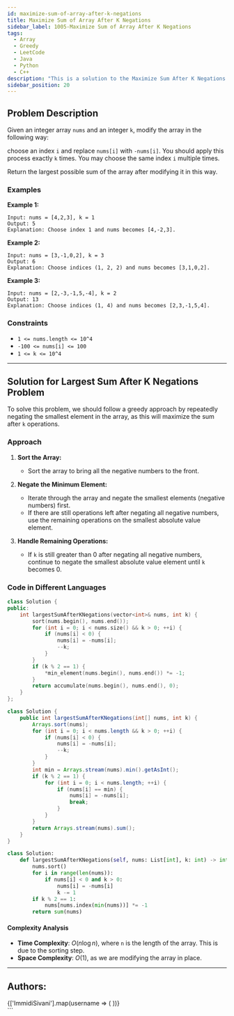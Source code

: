 ```yaml
---
id: maximize-sum-of-array-after-k-negations
title: Maximize Sum of Array After K Negations
sidebar_label: 1005-Maximize Sum of Array After K Negations
tags:
  - Array
  - Greedy
  - LeetCode
  - Java
  - Python
  - C++
description: "This is a solution to the Maximize Sum After K Negations problem on LeetCode."
sidebar_position: 20
---
```


## Problem Description

Given an integer array `nums` and an integer `k`, modify the array in the following way:

choose an index `i` and replace `nums[i]` with `-nums[i]`. You should apply this process exactly `k` times. You may choose the same index `i` multiple times.

Return the largest possible sum of the array after modifying it in this way.

### Examples

**Example 1:**

```
Input: nums = [4,2,3], k = 1
Output: 5
Explanation: Choose index 1 and nums becomes [4,-2,3].
```

**Example 2:**

```
Input: nums = [3,-1,0,2], k = 3
Output: 6
Explanation: Choose indices (1, 2, 2) and nums becomes [3,1,0,2].
```

**Example 3:**

```
Input: nums = [2,-3,-1,5,-4], k = 2
Output: 13
Explanation: Choose indices (1, 4) and nums becomes [2,3,-1,5,4].
```

### Constraints

- `1 <= nums.length <= 10^4`
- `-100 <= nums[i] <= 100`
- `1 <= k <= 10^4`

---

## Solution for Largest Sum After K Negations Problem

To solve this problem, we should follow a greedy approach by repeatedly negating the smallest element in the array, as this will maximize the sum after `k` operations.

### Approach

1. **Sort the Array:**
   - Sort the array to bring all the negative numbers to the front.

2. **Negate the Minimum Element:**
   - Iterate through the array and negate the smallest elements (negative numbers) first.
   - If there are still operations left after negating all negative numbers, use the remaining operations on the smallest absolute value element.

3. **Handle Remaining Operations:**
   - If `k` is still greater than 0 after negating all negative numbers, continue to negate the smallest absolute value element until `k` becomes 0.

### Code in Different Languages

<Tabs>
<TabItem value="C++" label="C++" default>
<SolutionAuthor name="@ImmidiSivani"/>

```cpp
class Solution {
public:
    int largestSumAfterKNegations(vector<int>& nums, int k) {
        sort(nums.begin(), nums.end());
        for (int i = 0; i < nums.size() && k > 0; ++i) {
            if (nums[i] < 0) {
                nums[i] = -nums[i];
                --k;
            }
        }
        if (k % 2 == 1) {
            *min_element(nums.begin(), nums.end()) *= -1;
        }
        return accumulate(nums.begin(), nums.end(), 0);
    }
};
```

</TabItem>
<TabItem value="Java" label="Java">
<SolutionAuthor name="@ImmidiSivani"/>

```java
class Solution {
    public int largestSumAfterKNegations(int[] nums, int k) {
        Arrays.sort(nums);
        for (int i = 0; i < nums.length && k > 0; ++i) {
            if (nums[i] < 0) {
                nums[i] = -nums[i];
                --k;
            }
        }
        int min = Arrays.stream(nums).min().getAsInt();
        if (k % 2 == 1) {
            for (int i = 0; i < nums.length; ++i) {
                if (nums[i] == min) {
                    nums[i] = -nums[i];
                    break;
                }
            }
        }
        return Arrays.stream(nums).sum();
    }
}
```

</TabItem>
<TabItem value="Python" label="Python">
<SolutionAuthor name="@ImmidiSivani"/>

```python
class Solution:
    def largestSumAfterKNegations(self, nums: List[int], k: int) -> int:
        nums.sort()
        for i in range(len(nums)):
            if nums[i] < 0 and k > 0:
                nums[i] = -nums[i]
                k -= 1
        if k % 2 == 1:
            nums[nums.index(min(nums))] *= -1
        return sum(nums)
```

</TabItem>
</Tabs>

#### Complexity Analysis

- **Time Complexity**: $O(n \log n)$, where `n` is the length of the array. This is due to the sorting step.
- **Space Complexity**: $O(1)$, as we are modifying the array in place.

---

<h2>Authors:</h2>

<div style={{display: 'flex', flexWrap: 'wrap', justifyContent: 'space-between', gap: '10px'}}>
{['ImmidiSivani'].map(username => (
 <Author key={username} username={username} />
))}
</div>
```
